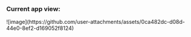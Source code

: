<h3>Current app view:</h3>
![image](https://github.com/user-attachments/assets/0ca482dc-d08d-44e0-8ef2-d169052f8124)

